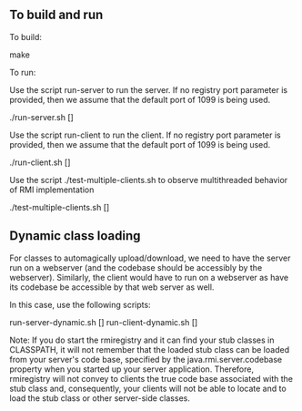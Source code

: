 
To build and run
----------------

To build: 

make

To run:

Use the script run-server to run the server. If no registry port parameter is provided, then we assume
that the default port of 1099 is being used.

./run-server.sh [<registry port>]

Use the script run-client to run the client. If no registry port parameter is provided, then we assume
that the default port of 1099 is being used.

./run-client.sh <server host> [<registry port>]

Use the script ./test-multiple-clients.sh to observe multithreaded behavior of RMI implementation

./test-multiple-clients.sh [<registry port>]

Dynamic class loading
---------------------

For classes to automagically upload/download, we need to have the server run on a webserver
(and the codebase should be accessibly by the webserver). Similarly, the client would have to
run on a webserver as have its codebase be accessible by that web server as well.

In this case, use the following scripts:

run-server-dynamic.sh [<registry port>]
run-client-dynamic.sh <server host> [<registry port>]


Note: If you do start the rmiregistry and it can find your stub classes in CLASSPATH, it will not
remember that the loaded stub class can be loaded from your server's code base, specified by
the java.rmi.server.codebase property when you started up your server application. Therefore,
rmiregistry will not convey to clients the true code base associated with the stub class
and, consequently, your clients will not be able to locate and to load the stub class or other
server-side classes.







